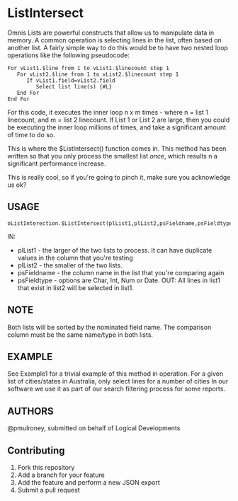 # ListIntersect

Omnis Lists are powerful constructs that allow us to manipulate data in memory.  A common operation is selecting lines in the list, often based on another list.  A fairly simple way to do this would be to have two nested loop operations like the following pseudocode:

```omnis
For vList1.$line from 1 to vList1.$linecount step 1
   For vList2.$line from 1 to vList2.$linecount step 1
      If vList1.field=vList2.field
         Select list line(s) {#L}
   End For
End For
```

For this code, it executes the inner loop n x m times - where n = list 1 linecount, and m = list 2 linecount. If List 1 or List 2 are large, then you could be executing the inner loop millions of times, and take a significant amount of time to do so.

This is where the $ListIntersect() function comes in.  This method has been written so that you only process the smallest list *once*, which results n a significant performance increase.

This is really cool, so if you're going to pinch it, make sure you acknowledge us ok?

## USAGE
```omnis
oListInterection.$ListIntersect(plList1,plList2,psFieldname,psFieldtype)
```
IN: 
* plList1 - the larger of the two lists to process.  It can have duplicate values in the column that you're testing
* plList2 - the smaller of the two lists.
* psFieldname - the column name in the list that you're comparing again
* psFieldtype - options are Char, Int, Num or Date.
OUT: All lines in list1 that exist in list2 will be selected in list1.

## NOTE
Both lists will be sorted by the nominated field name.
The comparison column must be the same name/type in both lists.

## EXAMPLE
See Example1 for a trivial example of this method in operation.  For a given list of cities/states in Australia, only select lines for a number of cities
In our software we use it as part of our search filtering process for some reports.

## AUTHORS
@pmulroney, submitted on behalf of Logical Developments

## Contributing
1. Fork this repository
1. Add a branch for your feature
1. Add the feature and perform a new JSON export
1. Submit a pull request
